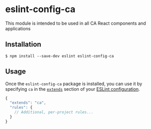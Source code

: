# eslint-config-ca

This module is intended to be used in all CA React components and applications


## Installation

```
$ npm install --save-dev eslint eslint-config-ca
```


## Usage

Once the `eslint-config-ca` package is installed, you can use it by specifying `ca` in the [`extends`](http://eslint.org/docs/user-guide/configuring#extending-configuration-files) section of your [ESLint configuration](http://eslint.org/docs/user-guide/configuring).

```js
{
  "extends": "ca",
  "rules": {
    // Additional, per-project rules...
  }
}
```
